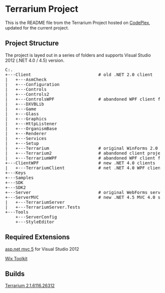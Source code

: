 Terrarium Project
=================

This is the README file trom the Terrarium Project hosted on 
[CodePlex][codeplex_project_site], updated for the current project.

Project Structure
-----------------

The project is layed out in a series of folders and supports Visual Studio 2012 (.NET 4.0 / 4.5) version. 

<pre>
C:.
+---Client							# old .NET 2.0 client
|   +---AsmCheck
|   +---Configuration
|   +---Controls
|   +---Controls2
|   +---ControlsWPF					# abandoned WPF client for .NET 2.0
|   +---DXVBLib
|   +---Game
|   +---Glass
|   +---Graphics
|   +---HttpListener
|   +---OrganismBase
|   +---Renderer
|   +---Services
|   +---Setup
|   +---Terrarium					# original WinForms 2.0 client
|   +---Terrarium2					# abandoned client project for .NET 4.0
|   +---TerrariumWPF				# abandoned WPF client for .NET 2.0
+---ClientWPF						# new .NET 4.0 clients
|   +---TerrariumClient				# net .NET 4.0 WPF client
+---Keys
+---Samples
+---SDK
+---SDK2
+---Server							# original WebForms server and services
+---ServerMVC						# new .NET 4.5 MVC 4.0 server
|   +---TerrariumServer
|   +---TerrariumServer.Tests
+---Tools
    +---ServerConfig
    +---StyleEditor
</pre>

## Required Extensions

[asp.net mvc 5][asp_net] for Visual Studio 2012

[Wix Toolkit][wix]


## Builds

[Terrarium 2.1.6116.26312](https://1drv.ms/u/s!AsZx4jITwzX-pH-pHHoW8zZgabVy)

[codeplex_project_site]: http://terrarium2.codeplex.com/
[asp_net]: http://blogs.msdn.com/b/webdev/archive/2013/11/18/announcing-release-of-asp-net-and-web-tools-2013-1-for-visual-studio-2012.aspx
[wix]: http://wixtoolset.org/
